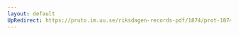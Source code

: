 ```yaml
---
layout: default
UpRedirect: https://pruto.im.uu.se/riksdagen-records-pdf/1874/prot-1874--fk--317/prot-1874--fk--317_000.pdf
---
```

